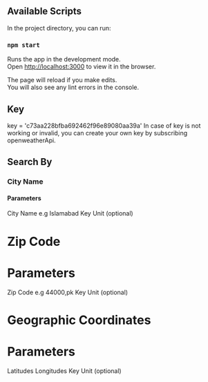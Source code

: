 ## Available Scripts

In the project directory, you can run:

### `npm start`

Runs the app in the development mode.<br />
Open [http://localhost:3000](http://localhost:3000) to view it in the browser.

The page will reload if you make edits.<br />
You will also see any lint errors in the console.

## Key
key = 'c73aa228bfba692462f96e89080aa39a'
In case of key is not working or invalid, you can create your own key by subscribing openweatherApi.

## Search By
### City Name

#### Parameters
City Name e.g Islamabad
Key
Unit (optional)

# Zip Code

# Parameters
Zip Code e.g 44000,pk
Key
Unit (optional)

# Geographic Coordinates

# Parameters
Latitudes
Longitudes
Key
Unit (optional)

